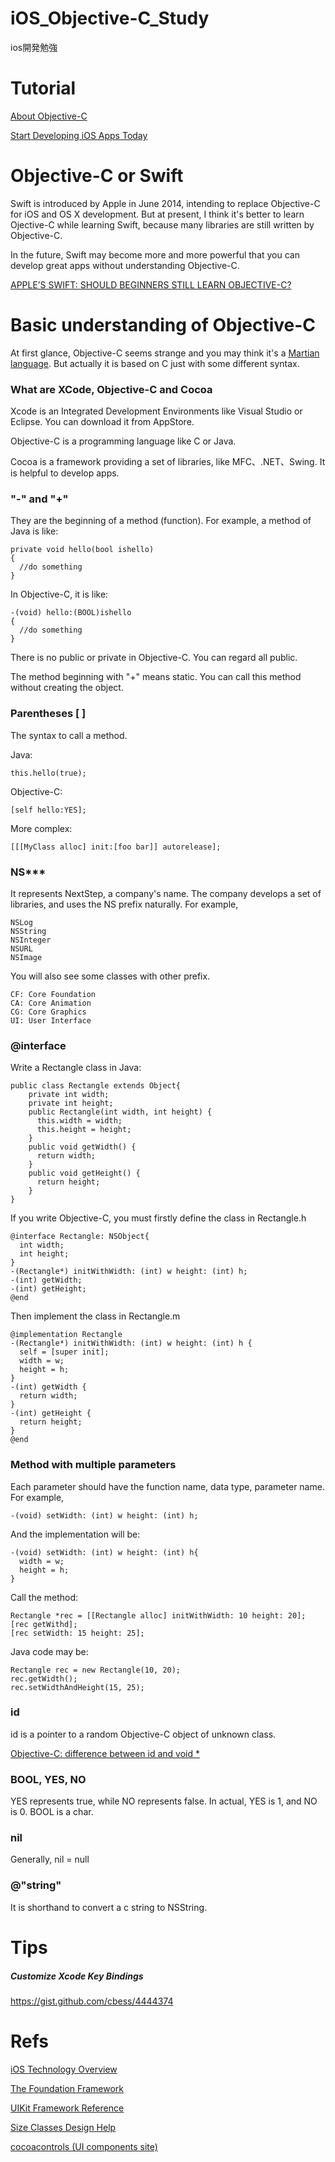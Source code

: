 # iOS_Objective-C_Study
ios開発勉強

# Tutorial
<a href="https://developer.apple.com/library/mac/documentation/Cocoa/Conceptual/ProgrammingWithObjectiveC/Introduction/Introduction.html">About Objective-C</a>

<a href="https://developer.apple.com/library/ios/referencelibrary/GettingStarted/RoadMapiOS/FirstTutorial.html#//apple_ref/doc/uid/TP40011343-CH3-SW1">Start Developing iOS Apps Today</a>

# Objective-C or Swift
Swift is introduced by Apple in June 2014, intending to replace Objective-C for iOS and OS X development. But at present, I think it's better to learn Ojective-C while learning Swift, because many libraries are still written by Objective-C. 

In the future, Swift may become more and more powerful that you can develop great apps without understanding Objective-C.

<a href="http://smashingboxes.com/ideas/apples-swift-should-beginners-still-learn-objective-c">APPLE’S SWIFT: SHOULD BEGINNERS STILL LEARN OBJECTIVE-C?</a>

# Basic understanding of Objective-C
At first glance, Objective-C seems strange and you may think it's a <a href="http://en.wikipedia.org/wiki/Martian_language">Martian language</a>. But actually it is based on C just with some different syntax.

### What are XCode, Objective-C and Cocoa
Xcode is an Integrated Development Environments like Visual Studio or Eclipse. You can download it from AppStore.

Objective-C is a  programming language like C or Java.

Cocoa is a framework providing a set of libraries, like MFC、.NET、Swing. It is helpful to develop apps.

### "-" and "+"
They are the beginning of a method (function). For example, a method of Java is like:

    private void hello(bool ishello)
    {
      //do something
    }

In Objective-C, it is like:

    -(void) hello:(BOOL)ishello
    {
      //do something
    }

There is no public or private in Objective-C. You can regard all public.

The method beginning with "+" means static. You can call this method without creating the object.

### Parentheses [ ]
The syntax to call a method.

Java:

    this.hello(true);

Objective-C:

    [self hello:YES];

More complex:

    [[[MyClass alloc] init:[foo bar]] autorelease];

### NS***
It represents NextStep, a company's name. The company develops a set of libraries, and uses the NS prefix naturally. For example,

    NSLog
    NSString
    NSInteger
    NSURL
    NSImage

You will also see some classes with other prefix.

    CF: Core Foundation
    CA: Core Animation
    CG: Core Graphics
    UI: User Interface

### @interface
Write a Rectangle class in Java:

    public class Rectangle extends Object{
        private int width;
        private int height;
        public Rectangle(int width, int height) {
          this.width = width;
          this.height = height;
        }
        public void getWidth() {
          return width;
        }
        public void getHeight() {
          return height;
        }
    }

If you write Objective-C, you must firstly define the class in Rectangle.h

    @interface Rectangle: NSObject{
      int width;
      int height;
    }
    -(Rectangle*) initWithWidth: (int) w height: (int) h;
    -(int) getWidth;
    -(int) getHeight;
    @end

Then implement the class in Rectangle.m

    @implementation Rectangle
    -(Rectangle*) initWithWidth: (int) w height: (int) h {
      self = [super init];
      width = w;
      height = h;
    }
    -(int) getWidth {
      return width;
    }
    -(int) getHeight {
      return height;
    }
    @end


### Method with multiple parameters
Each parameter should have the function name, data type, parameter name. For example,

    -(void) setWidth: (int) w height: (int) h;

And the implementation will be:

    -(void) setWidth: (int) w height: (int) h{
      width = w;
      height = h;
    }

Call the method:

    Rectangle *rec = [[Rectangle alloc] initWithWidth: 10 height: 20];
    [rec getWithd];
    [rec setWidth: 15 height: 25];
  
Java code may be:

    Rectangle rec = new Rectangle(10, 20);
    rec.getWidth();
    rec.setWidthAndHeight(15, 25);

### id
id is a pointer to a random Objective-C object of unknown class.

<a href="http://stackoverflow.com/questions/1304176/objective-c-difference-between-id-and-void">Objective-C: difference between id and void *</a>

### BOOL, YES, NO
YES represents true, while NO represents false. In actual, YES is 1, and NO is 0. BOOL is a char.

### nil
Generally, nil = null

### @"string"
It is shorthand to convert a c string to NSString.


# Tips
##### Customize Xcode Key Bindings
https://gist.github.com/cbess/4444374


# Refs
<a href="https://developer.apple.com/library/ios/documentation/Miscellaneous/Conceptual/iPhoneOSTechOverview/Introduction/Introduction.html">iOS Technology Overview</a>

<a href="https://developer.apple.com/library/ios/documentation/Cocoa/Reference/Foundation/ObjC_classic/index.html">The Foundation Framework</a>

<a href="https://developer.apple.com/library/ios/documentation/UIKit/Reference/UIKit_Framework/index.html">UIKit Framework Reference</a>

<a href="https://developer.apple.com/library/ios/recipes/xcode_help-IB_adaptive_sizes/chapters/AboutAdaptiveSizeDesign.html">Size Classes Design Help</a>

[cocoacontrols (UI components site)](https://www.cocoacontrols.com)
